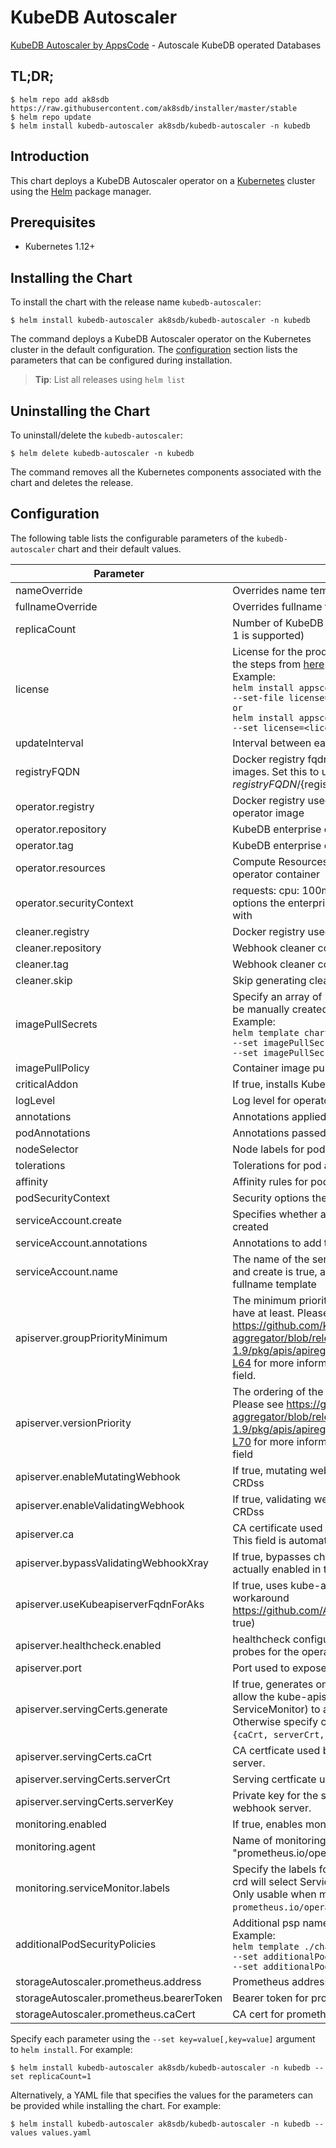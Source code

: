 # KubeDB Autoscaler

[KubeDB Autoscaler by AppsCode](https://github.com/kubedb) - Autoscale KubeDB operated Databases

## TL;DR;

```console
$ helm repo add ak8sdb https://raw.githubusercontent.com/ak8sdb/installer/master/stable
$ helm repo update
$ helm install kubedb-autoscaler ak8sdb/kubedb-autoscaler -n kubedb
```

## Introduction

This chart deploys a KubeDB Autoscaler operator on a [Kubernetes](http://kubernetes.io) cluster using the [Helm](https://helm.sh) package manager.

## Prerequisites

- Kubernetes 1.12+

## Installing the Chart

To install the chart with the release name `kubedb-autoscaler`:

```console
$ helm install kubedb-autoscaler ak8sdb/kubedb-autoscaler -n kubedb
```

The command deploys a KubeDB Autoscaler operator on the Kubernetes cluster in the default configuration. The [configuration](#configuration) section lists the parameters that can be configured during installation.

> **Tip**: List all releases using `helm list`

## Uninstalling the Chart

To uninstall/delete the `kubedb-autoscaler`:

```console
$ helm delete kubedb-autoscaler -n kubedb
```

The command removes all the Kubernetes components associated with the chart and deletes the release.

## Configuration

The following table lists the configurable parameters of the `kubedb-autoscaler` chart and their default values.

|                Parameter                 |                                                                                                                                                                                 Description                                                                                                                                                                                  |                                     Default                                      |
|------------------------------------------|------------------------------------------------------------------------------------------------------------------------------------------------------------------------------------------------------------------------------------------------------------------------------------------------------------------------------------------------------------------------------|----------------------------------------------------------------------------------|
| nameOverride                             | Overrides name template                                                                                                                                                                                                                                                                                                                                                      | <code>""</code>                                                                  |
| fullnameOverride                         | Overrides fullname template                                                                                                                                                                                                                                                                                                                                                  | <code>""</code>                                                                  |
| replicaCount                             | Number of KubeDB operator replicas to create (only 1 is supported)                                                                                                                                                                                                                                                                                                           | <code>1</code>                                                                   |
| license                                  | License for the product. Get a license by following the steps from [here](https://stash.run/docs/latest/setup/install/enterprise#get-a-trial-license). <br> Example: <br> `helm install appscode/kubedb-autoscaler \` <br> `--set-file license=/path/to/license/file` <br> `or` <br> `helm install appscode/kubedb-autoscaler \` <br> `--set license=<license file content>` | <code>""</code>                                                                  |
| updateInterval                           | Interval between each autoscaler loop                                                                                                                                                                                                                                                                                                                                        | <code>1m</code>                                                                  |
| registryFQDN                             | Docker registry fqdn used to pull KubeDB related images. Set this to use docker registry hosted at ${registryFQDN}/${registry}/${image}                                                                                                                                                                                                                                      | <code>""</code>                                                                  |
| operator.registry                        | Docker registry used to pull KubeDB enterprise operator image                                                                                                                                                                                                                                                                                                                | <code>kubedb</code>                                                              |
| operator.repository                      | KubeDB enterprise operator container image                                                                                                                                                                                                                                                                                                                                   | <code>kubedb-autoscaler</code>                                                   |
| operator.tag                             | KubeDB enterprise operator container image tag                                                                                                                                                                                                                                                                                                                               | <code>v2022.02.22</code>                                                         |
| operator.resources                       | Compute Resources required by the enterprise operator container                                                                                                                                                                                                                                                                                                              | <code>{}</code>                                                                  |
| operator.securityContext                 | requests: cpu: 100m memory: 128Mi Security options the enterprise operator container should run with                                                                                                                                                                                                                                                                         | <code>{}</code>                                                                  |
| cleaner.registry                         | Docker registry used to pull Webhook cleaner image                                                                                                                                                                                                                                                                                                                           | <code>appscode</code>                                                            |
| cleaner.repository                       | Webhook cleaner container image                                                                                                                                                                                                                                                                                                                                              | <code>kubectl</code>                                                             |
| cleaner.tag                              | Webhook cleaner container image tag                                                                                                                                                                                                                                                                                                                                          | <code>v1.16</code>                                                               |
| cleaner.skip                             | Skip generating cleaner YAML                                                                                                                                                                                                                                                                                                                                                 | <code>false</code>                                                               |
| imagePullSecrets                         | Specify an array of imagePullSecrets. Secrets must be manually created in the namespace. <br> Example: <br> `helm template charts/kubedb-autoscaler \` <br> `--set imagePullSecrets[0].name=sec0 \` <br> `--set imagePullSecrets[1].name=sec1`                                                                                                                               | <code>[]</code>                                                                  |
| imagePullPolicy                          | Container image pull policy                                                                                                                                                                                                                                                                                                                                                  | <code>IfNotPresent</code>                                                        |
| criticalAddon                            | If true, installs KubeDB operator as critical addon                                                                                                                                                                                                                                                                                                                          | <code>false</code>                                                               |
| logLevel                                 | Log level for operator                                                                                                                                                                                                                                                                                                                                                       | <code>3</code>                                                                   |
| annotations                              | Annotations applied to operator deployment                                                                                                                                                                                                                                                                                                                                   | <code>{}</code>                                                                  |
| podAnnotations                           | Annotations passed to operator pod(s).                                                                                                                                                                                                                                                                                                                                       | <code>{}</code>                                                                  |
| nodeSelector                             | Node labels for pod assignment                                                                                                                                                                                                                                                                                                                                               | <code>{"beta.kubernetes.io/arch":"amd64","beta.kubernetes.io/os":"linux"}</code> |
| tolerations                              | Tolerations for pod assignment                                                                                                                                                                                                                                                                                                                                               | <code>[]</code>                                                                  |
| affinity                                 | Affinity rules for pod assignment                                                                                                                                                                                                                                                                                                                                            | <code>{}</code>                                                                  |
| podSecurityContext                       | Security options the operator pod should run with.                                                                                                                                                                                                                                                                                                                           | <code>{}</code>                                                                  |
| serviceAccount.create                    | Specifies whether a service account should be created                                                                                                                                                                                                                                                                                                                        | <code>true</code>                                                                |
| serviceAccount.annotations               | Annotations to add to the service account                                                                                                                                                                                                                                                                                                                                    | <code>{}</code>                                                                  |
| serviceAccount.name                      | The name of the service account to use. If not set and create is true, a name is generated using the fullname template                                                                                                                                                                                                                                                       | <code></code>                                                                    |
| apiserver.groupPriorityMinimum           | The minimum priority the webhook api group should have at least. Please see https://github.com/kubernetes/kube-aggregator/blob/release-1.9/pkg/apis/apiregistration/v1beta1/types.go#L58-L64 for more information on proper values of this field.                                                                                                                            | <code>10000</code>                                                               |
| apiserver.versionPriority                | The ordering of the webhook api inside of the group. Please see https://github.com/kubernetes/kube-aggregator/blob/release-1.9/pkg/apis/apiregistration/v1beta1/types.go#L66-L70 for more information on proper values of this field                                                                                                                                         | <code>15</code>                                                                  |
| apiserver.enableMutatingWebhook          | If true, mutating webhook is configured for KubeDB CRDss                                                                                                                                                                                                                                                                                                                     | <code>true</code>                                                                |
| apiserver.enableValidatingWebhook        | If true, validating webhook is configured for KubeDB CRDss                                                                                                                                                                                                                                                                                                                   | <code>false</code>                                                               |
| apiserver.ca                             | CA certificate used by the Kubernetes api server. This field is automatically assigned by the operator.                                                                                                                                                                                                                                                                      | <code>not-ca-cert</code>                                                         |
| apiserver.bypassValidatingWebhookXray    | If true, bypasses checks that validating webhook is actually enabled in the Kubernetes cluster.                                                                                                                                                                                                                                                                              | <code>false</code>                                                               |
| apiserver.useKubeapiserverFqdnForAks     | If true, uses kube-apiserver FQDN for AKS cluster to workaround https://github.com/Azure/AKS/issues/522 (default true)                                                                                                                                                                                                                                                       | <code>true</code>                                                                |
| apiserver.healthcheck.enabled            | healthcheck configures the readiness and liveliness probes for the operator pod.                                                                                                                                                                                                                                                                                             | <code>false</code>                                                               |
| apiserver.port                           | Port used to expose the operator apiserver                                                                                                                                                                                                                                                                                                                                   | <code>8443</code>                                                                |
| apiserver.servingCerts.generate          | If true, generates on install/upgrade the certs that allow the kube-apiserver (and potentially ServiceMonitor) to authenticate operators pods. Otherwise specify certs in `apiserver.servingCerts.{caCrt, serverCrt, serverKey}`.                                                                                                                                            | <code>true</code>                                                                |
| apiserver.servingCerts.caCrt             | CA certficate used by serving certificate of webhook server.                                                                                                                                                                                                                                                                                                                 | <code>""</code>                                                                  |
| apiserver.servingCerts.serverCrt         | Serving certficate used by webhook server.                                                                                                                                                                                                                                                                                                                                   | <code>""</code>                                                                  |
| apiserver.servingCerts.serverKey         | Private key for the serving certificate used by webhook server.                                                                                                                                                                                                                                                                                                              | <code>""</code>                                                                  |
| monitoring.enabled                       | If true, enables monitoring KubeDB operator                                                                                                                                                                                                                                                                                                                                  | <code>false</code>                                                               |
| monitoring.agent                         | Name of monitoring agent ("prometheus.io" or "prometheus.io/operator" or "prometheus.io/builtin")                                                                                                                                                                                                                                                                            | <code>""</code>                                                                  |
| monitoring.serviceMonitor.labels         | Specify the labels for ServiceMonitor. Prometheus crd will select ServiceMonitor using these labels. Only usable when monitoring agent is `prometheus.io/operator`.                                                                                                                                                                                                          | <code>{}</code>                                                                  |
| additionalPodSecurityPolicies            | Additional psp names passed to operator <br> Example: <br> `helm template ./chart/kubedb-autoscaler \` <br> `--set additionalPodSecurityPolicies[0]=abc \` <br> `--set additionalPodSecurityPolicies[1]=xyz`                                                                                                                                                                 | <code>[]</code>                                                                  |
| storageAutoscaler.prometheus.address     | Prometheus address for storage metrics                                                                                                                                                                                                                                                                                                                                       | <code>http://prometheus-operated.monitoring.svc:9090</code>                      |
| storageAutoscaler.prometheus.bearerToken | Bearer token for prometheus server                                                                                                                                                                                                                                                                                                                                           | <code>""</code>                                                                  |
| storageAutoscaler.prometheus.caCert      | CA cert for prometheus server TLS connections                                                                                                                                                                                                                                                                                                                                | <code>""</code>                                                                  |


Specify each parameter using the `--set key=value[,key=value]` argument to `helm install`. For example:

```console
$ helm install kubedb-autoscaler ak8sdb/kubedb-autoscaler -n kubedb --set replicaCount=1
```

Alternatively, a YAML file that specifies the values for the parameters can be provided while
installing the chart. For example:

```console
$ helm install kubedb-autoscaler ak8sdb/kubedb-autoscaler -n kubedb --values values.yaml
```
